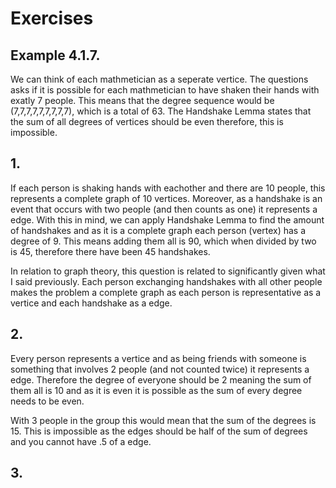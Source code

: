 # Exercises

## Example 4.1.7.
We can think of each mathmetician as a seperate vertice. The questions asks if it is possible for each mathmetician to have shaken their hands with exatly 7 people. This means that the degree sequence would be (7,7,7,7,7,7,7,7,7), which is a total of 63. The Handshake Lemma states that the sum of all degrees of vertices should be even therefore, this is impossible.

## 1.
If each person is shaking hands with eachother and there are 10 people, this represents a complete graph of 10 vertices. Moreover, as a handshake is an event that occurs with two people (and then counts as one) it represents a edge. With this in mind, we can apply Handshake Lemma to find the amount of handshakes and as it is a complete graph each person (vertex) has a degree of 9. This means adding them all is 90, which when divided by two is 45, therefore there have been 45 handshakes. 

In relation to graph theory, this question is related to significantly given what I said previously. Each person exchanging handshakes with all other people makes the problem a complete graph as each person is representative as a vertice and each handshake as a edge.

## 2.
Every person represents a vertice and as being friends with someone is something that involves 2 people (and not counted twice) it represents a edge. Therefore the degree of everyone should be 2 meaning the sum of them all is 10 and as it is even it is possible as the sum of every degree needs to be even.

With 3 people in the group this would mean that the sum of the degrees is 15. This is impossible as the edges should be half of the sum of degrees and you cannot have .5 of a edge.

## 3. 
